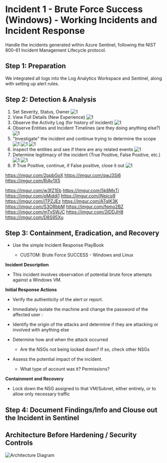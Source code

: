 # Incident 1 - Brute Force Success (Windows) - Working Incidents and Incident Response

Handle the incidents generated within Azure Sentinel, following the NIST 800-61 Incident Management Lifecycle protocol.

<h2>Step 1: Preparation</h2>
We integrated all logs into the Log Analytics Workspace and Sentinel, along with setting up alert rules.

<h2>Step 2: Detection & Analysis</h2>

1. Set Severity, Status, Owner
![1](https://imgur.com/w3fZ1Eb.jpg)
2. View Full Details (New Experience)
![1](https://imgur.com/5k8MxTi.jpg)
3. Observe the Activity Log (for history of incident)
![1](https://imgur.com/oMjddi1.jpg)
4. Observe Entities and Incident Timelines (are they doing anything else?)
![1](https://imgur.com/jNpjcq9.jpg)
5. "Investigate" the incident and continue trying to determine the scope
![1](https://imgur.com/iTPZJEz.jpg)
![1](https://imgur.com/ATqIK3K.jpg)
![1](https://imgur.com/S3ORbbM.jpg)
6. Inspect the entities and see if there are any related events
![1](https://imgur.com/fqmo2BZ.jpg)
7. Determine legitimacy of the incident (True Positive, False Positive, etc.)
![1](https://imgur.com/2IDDJH8.jpg)
![1](https://imgur.com/mTvSWJC.jpg)
15. If True Positive, continue, if False positive, close it out
![1](https://imgur.com/D8S95Xu.jpg)








https://imgur.com/2ppbGoX
https://imgur.com/qwJ3Si6
https://imgur.com/RiAv1X5



https://imgur.com/w3fZ1Eb
https://imgur.com/5k8MxTi
https://imgur.com/oMjddi1
https://imgur.com/jNpjcq9
https://imgur.com/iTPZJEz
https://imgur.com/ATqIK3K
https://imgur.com/S3ORbbM
https://imgur.com/fqmo2BZ
https://imgur.com/mTvSWJC
https://imgur.com/2IDDJH8
https://imgur.com/D8S95Xu




<h2>Step 3: Containment, Eradication, and Recovery</h2>

- Use the simple Incident Response PlayBook

  - CUSTOM: Brute Force SUCCESS - Windows and Linux

**Incident Description**

- This incident involves observation of potential brute force attempts against a Windows VM.

**Initial Response Actions**

- Verify the authenticity of the alert or report.

- Immediately isolate the machine and change the password of the affected user : 

- Identify the origin of the attacks and determine if they are attacking or involved with anything else 

- Determine how and when the attack occurred

  - Are the NSGs not being locked down? If so, check other NSGs

- Assess the potential impact of the incident.

  - What type of account was it? Permissions?

**Containment and Recovery**

- Lock down the NSG assigned to that VM/Subnet, either entirely, or to allow only necessary traffic






<h2>Step 4: Document Findings/Info and Clouse out the Incident in Sentinel</h2>

## Architecture Before Hardening / Security Controls
![Architecture Diagram](https://imgur.com/ypJkZ7U.jpg)
